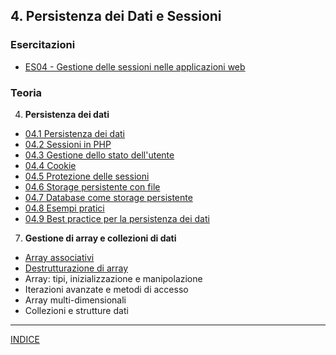 ## 4. **Persistenza dei Dati e Sessioni**

### Esercitazioni
 - [ES04 - Gestione delle sessioni nelle applicazioni web](<https://docs.gosogle.com/presentation/d/1LTdLkmBd0KBnZE7xzD7ZFkRWn5LTDYIXmwFE7VYXaP4>)

### Teoria
4. **Persistenza dei dati**
 - [04.1 Persistenza dei dati](<04.1 Persistenza dei dati.md>)
 - [04.2 Sessioni in PHP](<04.2 Sessioni in PHP.md>)
 - [04.3 Gestione dello stato dell'utente](<04.3 Gestione dello stato dell'utente.md>) 
 - [04.4 Cookie](<04.4 Cookie.md>) 
 - [04.5 Protezione delle sessioni](<04.5 Protezione delle sessioni.md>) 
 - [04.6 Storage persistente con file](<04.6 Storage persistente con file.md>) 
 - [04.7 Database come storage persistente](<04.7 Database come storage persistente.md>) 
 - [04.8 Esempi pratici](<04.8 Esempi pratici.md>)
 - [04.9 Best practice per la persistenza dei dati](<04.9 Best practice per la persistenza dei dati.md>)

7. **Gestione di array e collezioni di dati**
 - [Array associativi](<Array associativi.md>)
 - [Destrutturazione di array](<Destrutturazione di array.md>)
 - Array: tipi, inizializzazione e manipolazione
 - Iterazioni avanzate e metodi di accesso
 - Array multi-dimensionali
 - Collezioni e strutture dati

---
[INDICE](../README.md)